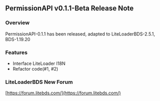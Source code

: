 ## PermissionAPI v0.1.1-Beta Release Note

### Overview
PermissionAPI-0.1.1 has been released, adapted to LiteLoaderBDS-2.5.1, BDS-1.19.20

### Features
- Interface LiteLoader I18N
- Refactor code(#1, #2)

### LiteLoaderBDS New Forum
[https://forum.litebds.com/](https://forum.litebds.com/)